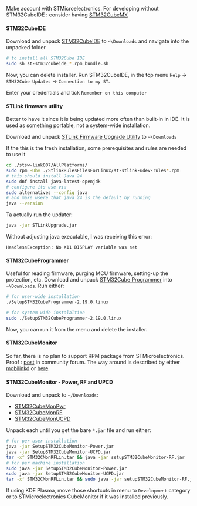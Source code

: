 Make account with STMicroelectronics. For developing without STM32CubeIDE : consider having [STM32CubeMX](https://www.st.com/en/development-tools/stm32cubemx.html)

#### STM32CubeIDE

Download and unpack [STM32CubeIDE](http://st.com/en/development-tools/stm32cubeide.html) to `~\Downloads` and navigate into the unpacked folder

```bash
# to install all STM32Cube IDE
sudo sh st-stm32cubeide_*.rpm_bundle.sh
```

Now, you can delete installer. Run STM32CubeIDE, in the top menu `Help` → `STM32Cube Updates` → `Connection to my ST`.

Enter your credentials and tick `Remember on this computer`

#### STLink firmware utility 

Better to have it since it is being updated more often than built-in in IDE. It is used as something portable, not a system-wide installation.

Download and unpack [STLink Firmware Upgrade Utility](https://www.st.com/en/development-tools/stsw-link007.html) to `~\Downloads`

If the this is the fresh installation, some prerequisites and rules are needed to use it

```bash
cd ./stsw-link007/AllPlatforms/
sudo rpm -Uhv ./StlinkRulesFilesForLinux/st-stlink-udev-rules*.rpm
# this should install Java 24
sudo dnf install java-latest-openjdk
# configure its use via
sudo alternatives --config java
# and make usere that java 24 is the default by running
java --version
```

Ta actually run the updater:
```bash
java -jar STLinkUpgrade.jar
```

Without adjusting java executable, I was receiving this error:
```
HeadlessException: No X11 DISPLAY variable was set
```

#### STM32CubeProgrammer

Useful for reading firmware, purging MCU firmware, setting-up the protection, etc. Download and unpack [STM32Cube Programmer](https://www.st.com/en/development-tools/stm32cubeprog.html) into `~\Downloads`. Run either:

```bash
# for user-wide installation
./SetupSTM32CubeProgrammer-2.19.0.linux

# for system-wide instalaltion
sudo ./SetupSTM32CubeProgrammer-2.19.0.linux
```

Now, you can run it from the menu and delete the installer.

#### STM32CubeMonitor

So far, there is no plan to support RPM package from STMicroelectronics. Proof : [post](https://community.st.com/t5/stm32cubemonitor-mcus/is-there-a-rpm-package-of-stm32cubemonitor/m-p/224300) in community forum. The way around is described by either [mobilinkd](https://github.com/mobilinkd/STM32CubeMonitor) or [here](https://github.com/YePererva/stm32cubemon_container)

#### STM32CubeMonitor - Power, RF and UPCD

Download and unpack to `~/Downloads`:
- [STM32CubeMonPwr](https://www.st.com/content/st_com/en/products/development-tools/software-development-tools/stm32-software-development-tools/stm32-performance-and-debuggers/stm32cubemonpwr.html)
- [STM32CubeMonRF](https://www.st.com/content/st_com/en/products/development-tools/software-development-tools/stm32-software-development-tools/stm32-performance-and-debuggers/stm32cubemonrf.html)
- [STM32CubeMonUCPD](https://www.st.com/content/st_com/en/products/development-tools/software-development-tools/stm32-software-development-tools/stm32-performance-and-debuggers/stm32cubemonucpd.html)

Unpack each until you get the bare `*.jar` file and run either:

```bash
# for per user installation
java -jar SetupSTM32CubeMonitor-Power.jar
java -jar SetupSTM32CubeMonitor-UCPD.jar
tar -xf STM32CMonRFLin.tar && java -jar setupSTM32CubeMonitor-RF.jar
# for per machine installation
sudo java -jar SetupSTM32CubeMonitor-Power.jar
sudo java -jar SetupSTM32CubeMonitor-UCPD.jar
tar -xf STM32CMonRFLin.tar && sudo java -jar setupSTM32CubeMonitor-RF.jar
```

If using KDE Plasma, move those shortcuts in menu to `Development` category or to STMicroelectronics CubeMonitor if it was installed previously.